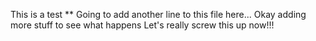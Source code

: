 This is a test
** Going to add another line to this file here...
Okay adding more stuff to see what happens
Let's really screw this up now!!!